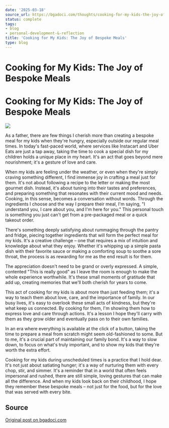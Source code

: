 ```yaml
---
date: '2025-03-18'
source_url: https://bgadoci.com/thoughts/cooking-for-my-kids-the-joy-of-bespoke-meals
status: complete
tags:
- blog
- personal-development-&-reflection
title: 'Cooking for My Kids: The Joy of Bespoke Meals'
type: blog
---
```


# Cooking for My Kids: The Joy of Bespoke Meals

# Cooking for My Kids: The Joy of Bespoke Meals

![](images/pasta.png)

As a father, there are few things I cherish more than creating a bespoke meal for my kids when they're hungry, especially outside our regular meal times. In today's fast-paced world, where services like Instacart and Uber Eats are just a tap away, taking the time to cook a special dish for my children holds a unique place in my heart. It's an act that goes beyond mere nourishment; it's a gesture of love and care.

When my kids are feeling under the weather, or even when they're simply craving something different, I find immense joy in crafting a meal just for them. It's not about following a recipe to the letter or making the most gourmet dish. Instead, it's about tuning into their tastes and preferences, and preparing something that resonates with their current mood and needs. Cooking, in this sense, becomes a conversation without words. Through the ingredients I choose and the way I prepare their meal, I'm saying, "I understand you, I care about you, and I'm here for you." This personal touch is something you just can't get from a pre-packaged meal or a quick takeout order.

There's something deeply satisfying about rummaging through the pantry and fridge, piecing together ingredients that will form the perfect meal for my kids. It's a creative challenge – one that requires a mix of intuition and knowledge about what they enjoy. Whether it's whipping up a simple pasta dish with their favorite sauce or making a comforting soup to soothe a sore throat, the process is as rewarding for me as the end result is for them.

The appreciation doesn't need to be grand or overly expressed. A simple, contented "This is really good" as I leave the room is enough to make the whole experience worthwhile. It's these small moments of gratitude that add up, creating memories that we'll both cherish for years to come.

This act of cooking for my kids is about more than just feeding them; it's a way to teach them about love, care, and the importance of family. In our busy lives, it's easy to overlook these small acts of kindness, but they're what keep us connected. By cooking for them, I'm showing them how to express love and care through actions. It's a lesson I hope they'll carry with them as they grow older and eventually pass on to their own families.

In an era where everything is available at the click of a button, taking the time to prepare a meal from scratch might seem old-fashioned to some. But to me, it's a crucial part of maintaining our family bond. It's a way to slow down, to focus on what's truly important, and to show my kids that they're worth the extra effort.

Cooking for my kids during unscheduled times is a practice that I hold dear. It's not just about satiating hunger; it's a way of nurturing them with every chop, stir, and simmer. It's a reminder that in a world that often feels impersonal and rushed, there are still simple, loving gestures that can make all the difference. And when my kids look back on their childhood, I hope they remember these bespoke meals – not just for the food, but for the love that was served with every bite.

## Source
[Original post on bgadoci.com](https://bgadoci.com/thoughts/cooking-for-my-kids-the-joy-of-bespoke-meals)